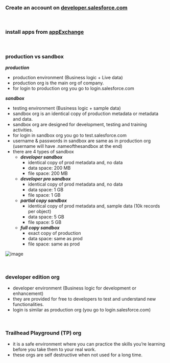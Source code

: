 ### Create an account on [developer.salesforce.com](https://www.developer.salesforce.com)


<br/>


### install apps from [appExchange](https://appexchange.salesforce.com/)


<br/>


### production vs sandbox

***production***
  - production environment (Business logic + Live data)
  - production org is the main org of company.
  - for login to production org you go to login.salesforce.com
  
***sandbox***
  - testing environment (Business logic + sample data)
  - sandbox org is an identical copy of production metadata or metadata and data.
  - sandbox org are designed for development, testing and training activities.
  - for login in sandbox org you go to test.salesforce.com
  - username & passwords in sandbox are same as in production org (username will have .nameofthesandbox at the end)
  - there are 4 types of sandbox
    - ***developer sandbox***
      - identical copy of prod metadata and, no data
      - data space: 200 MB
      - file space: 200 MB
    - ***developer pro sandbox***
      - identical copy of prod metadata and, no data
      - data space: 1 GB
      - file space: 1 GB
    - ***partial copy sandbox***
      - identical copy of prod metadata and, sample data (10k records per object)
      - data space: 5 GB
      - file space: 5 GB
    - ***full copy sandbox***
      - exact copy of production
      - data space: same as prod
      - file space: same as prod

![image](https://user-images.githubusercontent.com/63545175/188425382-ba91e673-3531-4f71-b748-cea87f5a42c7.png)



<br/>

### developer edition org
  - developer environment (Business logic for development or enhancement)
  - they are provided for free to developers to test and understand new functionalities.
  - login is similar as production org (you go to login.salesforce.com)

<br/>

### Trailhead Playground (TP) org
  - it is a safe environment where you can practice the skills you’re learning before you take them to your real work.
  - these orgs are self destructive when not used for a long time.






